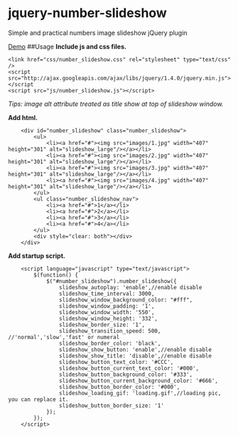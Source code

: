 jquery-number-slideshow
=======================

Simple and practical numbers image slideshow jQuery plugin

[Demo](http://www.htmldrive.net/items/demo/570/Number-slideshow-simple-and-practical-numbers-image-slideshow-jQuery-plugin "Number slideshow - simple and practical numbers image slideshow jQuery plugin")
##Usage
**Include js and css files.**

    <link href="css/number_slideshow.css" rel="stylesheet" type="text/css" />  
    <script src="http://ajax.googleapis.com/ajax/libs/jquery/1.4.0/jquery.min.js"></script 
    <script src="js/number_slideshow.js"></script>
*Tips: image alt attribute treated as title show at top of slideshow window.*
  
**Add html.**

        <div id="number_slideshow" class="number_slideshow">
            <ul>
                <li><a href="#"><img src="images/1.jpg" width="407" height="301" alt="slideshow_large"/></a></li>
                <li><a href="#"><img src="images/2.jpg" width="407" height="301" alt="slideshow_large"/></a></li>
                <li><a href="#"><img src="images/3.jpg" width="407" height="301" alt="slideshow_large"/></a></li>
                <li><a href="#"><img src="images/4.jpg" width="407" height="301" alt="slideshow_large"/></a></li>
            </ul>
            <ul class="number_slideshow_nav">
                <li><a href="#">1</a></li>
                <li><a href="#">2</a></li>
                <li><a href="#">3</a></li>
                <li><a href="#">4</a></li>
            </ul>
            <div style="clear: both"></div>
        </div>
        
**Add startup script.**

        <script language="javascript" type="text/javascript">
            $(function() {
                $("#number_slideshow").number_slideshow({
                    slideshow_autoplay: 'enable',//enable disable
                    slideshow_time_interval: 3000,
                    slideshow_window_background_color: "#fff",
                    slideshow_window_padding: '1',
                    slideshow_window_width: '550',
                    slideshow_window_height: '332',
                    slideshow_border_size: '1',
                    slideshow_transition_speed: 500, //'normal','slow','fast' or numeral
                    slideshow_border_color: 'black',
                    slideshow_show_button: 'enable',//enable disable
                    slideshow_show_title: 'disable',//enable disable
                    slideshow_button_text_color: '#CCC',
                    slideshow_button_current_text_color: '#000',
                    slideshow_button_background_color: '#333',
                    slideshow_button_current_background_color: '#666',
                    slideshow_button_border_color: '#000',
                    slideshow_loading_gif: 'loading.gif',//loading pic, you can replace it.
                    slideshow_button_border_size: '1'
                });
            });
        </script>